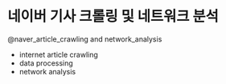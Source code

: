 # 네이버 기사 크롤링 및 네트워크 분석
@naver_article_crawling and network_analysis

- internet article crawling
- data processing
- network analysis